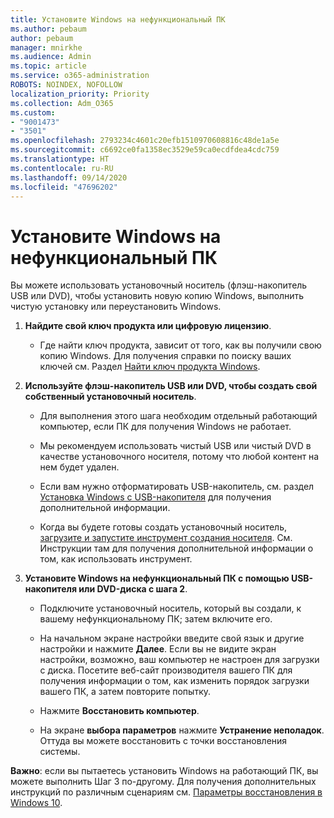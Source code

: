 ```yaml
---
title: Установите Windows на нефункциональный ПК
ms.author: pebaum
author: pebaum
manager: mnirkhe
ms.audience: Admin
ms.topic: article
ms.service: o365-administration
ROBOTS: NOINDEX, NOFOLLOW
localization_priority: Priority
ms.collection: Adm_O365
ms.custom:
- "9001473"
- "3501"
ms.openlocfilehash: 2793234c4601c20efb1510970608816c48de1a5e
ms.sourcegitcommit: c6692ce0fa1358ec3529e59ca0ecdfdea4cdc759
ms.translationtype: HT
ms.contentlocale: ru-RU
ms.lasthandoff: 09/14/2020
ms.locfileid: "47696202"
---
```

# <a name="install-windows-on-a-nonfunctional-pc"></a>Установите Windows на нефункциональный ПК

Вы можете использовать установочный носитель (флэш-накопитель USB или DVD), чтобы установить новую копию Windows, выполнить чистую установку или переустановить Windows.

1. **Найдите свой ключ продукта или цифровую лицензию**.

    - Где найти ключ продукта, зависит от того, как вы получили свою копию Windows. Для получения справки по поиску ваших ключей см. Раздел [Найти ключ продукта Windows](https://support.microsoft.com/help/10749/windows-10-find-product-key). 

2. **Используйте флэш-накопитель USB или DVD, чтобы создать свой собственный установочный носитель**.

    - Для выполнения этого шага необходим отдельный работающий компьютер, если ПК для получения Windows не работает.

    - Мы рекомендуем использовать чистый USB или чистый DVD в качестве установочного носителя, потому что любой контент на нем будет удален.

    - Если вам нужно отформатировать USB-накопитель, см. раздел [Установка Windows с USB-накопителя](https://docs.microsoft.com/windows-hardware/manufacture/desktop/install-windows-from-a-usb-flash-drive) для получения дополнительной информации.

    - Когда вы будете готовы создать установочный носитель, [загрузите и запустите инструмент создания носителя](https://www.microsoft.com/software-download/windows10). См. Инструкции там для получения дополнительной информации о том, как использовать инструмент.

3. **Установите Windows на нефункциональный ПК с помощью USB-накопителя или DVD-диска с шага 2**.

    - Подключите установочный носитель, который вы создали, к вашему нефункциональному ПК; затем включите его.

    - На начальном экране настройки введите свой язык и другие настройки и нажмите **Далее**. Если вы не видите экран настройки, возможно, ваш компьютер не настроен для загрузки с диска. Посетите веб-сайт производителя вашего ПК для получения информации о том, как изменить порядок загрузки вашего ПК, а затем повторите попытку.

    - Нажмите **Восстановить компьютер**.

    - На экране **выбора параметров** нажмите **Устранение неполадок**. Оттуда вы можете восстановить с точки восстановления системы.

**Важно**: если вы пытаетесь установить Windows на работающий ПК, вы можете выполнить Шаг 3 по-другому. Для получения дополнительных инструкций по различным сценариям см. [Параметры восстановления в Windows 10](https://support.microsoft.com/help/12415/windows-10-recovery-options).
